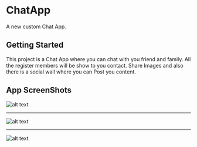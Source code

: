 # ChatApp

A new custom Chat App.

## Getting Started

This project is a Chat App where you can chat with you friend and family.
All the register members will be show to you contact.
Share Images and also there is a social wall where you can Post you content.

## App ScreenShots

![alt text]([https://github.com/Saurabh7Goku/ChatApp/blob/main/assets/ss1.jpeg])

----
![alt text]([https://github.com/Saurabh7Goku/ChatApp/blob/main/assets/ss2.jpeg])

----
![alt text]([https://github.com/Saurabh7Goku/ChatApp/blob/main/assets/ss3.jpeg])


